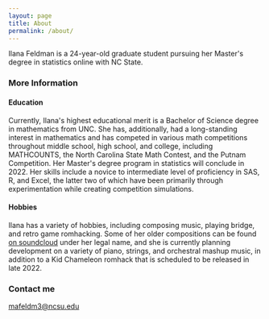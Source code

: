 ```yaml
---
layout: page
title: About
permalink: /about/
---
```


Ilana Feldman is a 24-year-old graduate student pursuing her Master's degree in statistics online with NC State.

### More Information

#### Education

Currently, Ilana's highest educational merit is a Bachelor of Science degree in mathematics from UNC. She has, additionally, had a long-standing interest in mathematics and has competed in various math competitions throughout middle school, high school, and college, including MATHCOUNTS, the North Carolina State Math Contest, and the Putnam Competition. Her Master's degree program in statistics will conclude in 2022. Her skills include a novice to intermediate level of proficiency in SAS, R, and Excel, the latter two of which have been primarily through experimentation while creating competition simulations. 

#### Hobbies

Ilana has a variety of hobbies, including composing music, playing bridge, and retro game romhacking. Some of her older compositions can be found [on soundcloud](https://soundcloud.com/the_templar) under her legal name, and she is currently planning development on a variety of piano, strings, and orchestral mashup music, in addition to a Kid Chameleon romhack that is scheduled to be released in late 2022.

### Contact me

[mafeldm3@ncsu.edu](mailto:mafeldm3@ncsu.edu)
